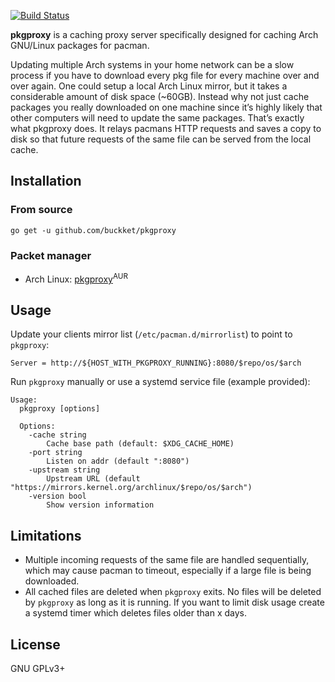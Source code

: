 [![Build Status](https://drone.buckket.org/api/badges/buckket/pkgproxy/status.svg)](https://drone.buckket.org/buckket/pkgproxy)

**pkgproxy** is a caching proxy server specifically designed for caching Arch GNU/Linux packages for pacman.

Updating multiple Arch systems in your home network can be a slow process if you have to download every pkg file
for every machine over and over again. One could setup a local Arch Linux mirror, but it takes a considerable amount of
disk space (~60GB). Instead why not just cache packages you really downloaded on one machine since it’s highly likely that
other computers will need to update the same packages. That’s exactly what pkgproxy does. It relays pacmans HTTP requests
and saves a copy to disk so that future requests of the same file can be served from the local cache.

## Installation

### From source

    go get -u github.com/buckket/pkgproxy

### Packet manager

- Arch Linux: [pkgproxy](https://aur.archlinux.org/packages/pkgproxy/)<sup>AUR</sup>

## Usage

Update your clients mirror list (`/etc/pacman.d/mirrorlist`) to point to `pkgproxy`:
  
    Server = http://${HOST_WITH_PKGPROXY_RUNNING}:8080/$repo/os/$arch
 
Run `pkgproxy` manually or use a systemd service file (example provided):

```
Usage:
  pkgproxy [options]

  Options:
    -cache string
        Cache base path (default: $XDG_CACHE_HOME)
    -port string
        Listen on addr (default ":8080")
    -upstream string
        Upstream URL (default "https://mirrors.kernel.org/archlinux/$repo/os/$arch")
    -version bool
        Show version information
```

## Limitations

- Multiple incoming requests of the same file are handled sequentially, which may cause pacman to timeout,
  especially if a large file is being downloaded.
- All cached files are deleted when `pkgproxy` exits. No files will be deleted by `pkgproxy` as long as
  it is running. If you want to limit disk usage create a systemd timer which deletes files older than x days.

## License

 GNU GPLv3+
 
